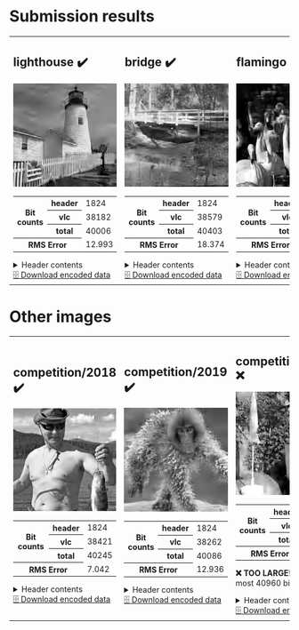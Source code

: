 <h1>Submission results</h1>

<table>
<tr>
<td>
<h2>lighthouse ✔️</h2>
<img src="./lighthouse.svg?raw=true" alt="lighthouse (output)">
<table>
<tr><th rowspan='3' scope='row'>Bit counts</th><th scope='row'>header</th><td>1824</td></tr>
<tr><th scope='row'>vlc</th><td>38182</td></tr>
<tr><th scope='row'>total</th><td>40006</td></tr>
<tr><th colspan='2' scope='row'>RMS Error</th><td>12.993</td></tr>
</table>
<details><summary>Header contents</summary><pre>
(HuffmanTable(bits=array([ 0,  2,  1,  1,  3,  5,  9,  9, 10,  6, 10,  3, 11,  0, 91,  1]), huffval=array([  1, 240,   2,  17,   3,  18,  33,  34,  49,  65,  81,  97,  50,
       113, 129, 145, 161, 177, 193, 209, 225,   4,  19,  66,  82,  98,
       114, 130, 146, 241,   5,  35,  51,  83, 162, 178, 194, 210, 226,
       242,   6,  20,  21,  67, 115, 147,   0,  22,  36,  52,  53,  68,
        99, 131, 179, 227,  84, 101, 195,  37,  85, 100, 116, 117, 132,
       148, 164, 180, 228, 243,   7,   8,   9,  10,  23,  24,  25,  26,
        38,  39,  40,  41,  42,  54,  55,  56,  57,  58,  69,  70,  71,
        72,  73,  74,  86,  87,  88,  89,  90, 102, 103, 104, 105, 106,
       118, 119, 120, 121, 122, 133, 134, 135, 136, 137, 138, 149, 150,
       151, 152, 153, 154, 163, 165, 166, 167, 168, 169, 170, 181, 182,
       183, 184, 185, 186, 196, 197, 198, 199, 200, 201, 202, 211, 212,
       213, 214, 215, 216, 217, 218, 229, 230, 231, 232, 233, 234, 244,
       245, 246, 247, 248, 249, 250])), array([[ 1.539 ,  1.227 ,  1.049 ,  1.373 ,  1.018 ,  0.827 ,  1.713 ,
         1.    ],
       [ 1.908 ,  1.454 ,  1.145 ,  1.003 ,  0.894 ,  0.82  ,  1.8545,
        15.77  ],
       [ 6.508 ,  4.363 ,  2.898 ,  2.365 ,  1.983 ,  1.171 ,  1.591 ,
        15.77  ]], dtype=float16), 6.777)
</pre></details>
<a href="./lighthouse.pkl?raw=true" download>🗄️ Download encoded data</a>
</td>
<td>
<h2>bridge ✔️</h2>
<img src="./bridge.svg?raw=true" alt="bridge (output)">
<table>
<tr><th rowspan='3' scope='row'>Bit counts</th><th scope='row'>header</th><td>1824</td></tr>
<tr><th scope='row'>vlc</th><td>38579</td></tr>
<tr><th scope='row'>total</th><td>40403</td></tr>
<tr><th colspan='2' scope='row'>RMS Error</th><td>18.374</td></tr>
</table>
<details><summary>Header contents</summary><pre>
(HuffmanTable(bits=array([ 0,  1,  1,  4,  5,  7,  8,  3, 10,  6,  7, 13,  1,  3, 93,  0]), huffval=array([240,   1,   2,  17,  33,  49,  18,  65,  81,  97, 113,   3,  34,
       129, 145, 161, 177, 193,   4,  19,  50,  66,  82, 209, 225, 241,
        98, 114, 130,   5,  20,  35,  51,  67, 146, 162, 178, 194, 242,
         6,  83,  99, 115, 210, 226,   0,  36,  37,  52, 131, 179, 211,
         7,   8,  21,  22,  38,  53,  68, 100, 116, 147, 148, 163, 243,
       195,   9,  10,  23,  24,  25,  26,  39,  40,  41,  42,  54,  55,
        56,  57,  58,  69,  70,  71,  72,  73,  74,  84,  85,  86,  87,
        88,  89,  90, 101, 102, 103, 104, 105, 106, 117, 118, 119, 120,
       121, 122, 132, 133, 134, 135, 136, 137, 138, 149, 150, 151, 152,
       153, 154, 164, 165, 166, 167, 168, 169, 170, 180, 181, 182, 183,
       184, 185, 186, 196, 197, 198, 199, 200, 201, 202, 212, 213, 214,
       215, 216, 217, 218, 227, 228, 229, 230, 231, 232, 233, 234, 244,
       245, 246, 247, 248, 249, 250])), array([[ 4.42 ,  3.068,  2.592,  2.502,  2.088,  2.281,  1.661,  1.   ],
       [ 3.746,  2.441,  2.035,  1.78 ,  1.337,  1.298,  2.457, 30.12 ],
       [ 9.52 ,  5.375,  3.994,  3.607,  3.365,  2.844,  3.77 , 30.12 ]],
      dtype=float16), 3.596)
</pre></details>
<a href="./bridge.pkl?raw=true" download>🗄️ Download encoded data</a>
</td>
<td>
<h2>flamingo ✔️</h2>
<img src="./flamingo.svg?raw=true" alt="flamingo (output)">
<table>
<tr><th rowspan='3' scope='row'>Bit counts</th><th scope='row'>header</th><td>1824</td></tr>
<tr><th scope='row'>vlc</th><td>38275</td></tr>
<tr><th scope='row'>total</th><td>40099</td></tr>
<tr><th colspan='2' scope='row'>RMS Error</th><td>15.589</td></tr>
</table>
<details><summary>Header contents</summary><pre>
(HuffmanTable(bits=array([ 0,  1,  1,  3,  4, 11,  8, 12,  6, 11,  7, 11,  0,  0, 87,  0]), huffval=array([240,   1,   2,   3,  17,  18,  33,  49,  65,   4,  19,  34,  50,
        81,  97, 113, 129, 145, 161, 177,   5,  66,  82,  98, 114, 193,
       209, 225,  20,  35,  51,  67, 130, 146, 162, 178, 194, 210, 226,
       241,   6,  21,  36,  83, 115, 242,   0,   7,  22,  52,  53,  99,
       131, 147, 163, 179, 195,  37,  84, 100, 116, 211, 227, 243,   8,
        23,  24,  38,  68, 101, 102, 132, 149, 196, 228,   9,  10,  25,
        26,  39,  40,  41,  42,  54,  55,  56,  57,  58,  69,  70,  71,
        72,  73,  74,  85,  86,  87,  88,  89,  90, 103, 104, 105, 106,
       117, 118, 119, 120, 121, 122, 133, 134, 135, 136, 137, 138, 148,
       150, 151, 152, 153, 154, 164, 165, 166, 167, 168, 169, 170, 180,
       181, 182, 183, 184, 185, 186, 197, 198, 199, 200, 201, 202, 212,
       213, 214, 215, 216, 217, 218, 229, 230, 231, 232, 233, 234, 244,
       245, 246, 247, 248, 249, 250])), array([[ 5.5  ,  3.346,  2.252,  1.504,  1.629,  2.018,  6.453,  1.   ],
       [ 7.37 ,  4.656,  3.121,  2.361,  2.021,  1.235,  2.197, 47.72 ],
       [15.03 ,  9.086,  5.492,  3.654,  2.58 ,  1.768,  4.77 , 47.72 ]],
      dtype=float16), 2.768)
</pre></details>
<a href="./flamingo.pkl?raw=true" download>🗄️ Download encoded data</a>
</td>
</tr>
</table>
<h1>Other images</h1>

<table>
<tr>
<td>
<h2>competition/2018 ✔️</h2>
<img src="./competition/2018.svg?raw=true" alt="competition/2018 (output)">
<table>
<tr><th rowspan='3' scope='row'>Bit counts</th><th scope='row'>header</th><td>1824</td></tr>
<tr><th scope='row'>vlc</th><td>38421</td></tr>
<tr><th scope='row'>total</th><td>40245</td></tr>
<tr><th colspan='2' scope='row'>RMS Error</th><td>7.042</td></tr>
</table>
<details><summary>Header contents</summary><pre>
(HuffmanTable(bits=array([ 0,  2,  0,  2,  3, 10,  9,  7,  4, 11,  7,  8,  4,  0, 95,  0]), huffval=array([  1, 240,   2,  17,   3,  33,  49,   4,  18,  34,  65,  81,  97,
       113, 129, 145, 209,   5,  19,  50,  82, 161, 177, 193, 225, 241,
        20,  35,  66,  98, 114, 130, 146,   6,  51, 178, 210,  21,  36,
        52,  67,  83,  99, 115, 162, 194, 226, 242,   0,   7,   8,  68,
       147, 163, 179,   9,  22,  23,  69,  84, 195, 211, 243, 116, 131,
       132, 227,  10,  24,  25,  26,  37,  38,  39,  40,  41,  42,  53,
        54,  55,  56,  57,  58,  70,  71,  72,  73,  74,  85,  86,  87,
        88,  89,  90, 100, 101, 102, 103, 104, 105, 106, 117, 118, 119,
       120, 121, 122, 133, 134, 135, 136, 137, 138, 148, 149, 150, 151,
       152, 153, 154, 164, 165, 166, 167, 168, 169, 170, 180, 181, 182,
       183, 184, 185, 186, 196, 197, 198, 199, 200, 201, 202, 212, 213,
       214, 215, 216, 217, 218, 228, 229, 230, 231, 232, 233, 234, 244,
       245, 246, 247, 248, 249, 250])), array([[ 8.   ,  4.207,  3.07 ,  2.162,  1.805,  1.696,  1.236,  1.   ],
       [ 9.37 ,  4.926,  2.996,  2.27 ,  1.949,  1.305,  1.896, 41.22 ],
       [28.62 ,  8.586,  5.66 ,  4.29 ,  2.994,  2.385,  3.123, 41.22 ]],
      dtype=float16), 1.193)
</pre></details>
<a href="./competition/2018.pkl?raw=true" download>🗄️ Download encoded data</a>
</td>
<td>
<h2>competition/2019 ✔️</h2>
<img src="./competition/2019.svg?raw=true" alt="competition/2019 (output)">
<table>
<tr><th rowspan='3' scope='row'>Bit counts</th><th scope='row'>header</th><td>1824</td></tr>
<tr><th scope='row'>vlc</th><td>38262</td></tr>
<tr><th scope='row'>total</th><td>40086</td></tr>
<tr><th colspan='2' scope='row'>RMS Error</th><td>12.936</td></tr>
</table>
<details><summary>Header contents</summary><pre>
(HuffmanTable(bits=array([ 0,  1,  2,  2,  4, 11,  3,  4, 11,  9,  6, 11,  1,  2, 95,  0]), huffval=array([240,   1,  17,   2,  33,  18,  49,  65,  81,   3,  34,  97, 113,
       129, 145, 161, 177, 193, 209, 225,  19,  50, 241,   4,  66,  82,
        98,   5,  20,  35,  51, 114, 130, 146, 162, 178, 194, 226,   6,
        21,  36,  67,  83,  99, 115, 210, 242,   0,   7,  53, 131, 147,
       163,  22,  23,  37,  38,  52,  54,  68,  84, 179, 195, 211, 227,
         8,   9,  10,  24,  25,  26,  39,  40,  41,  42,  55,  56,  57,
        58,  69,  70,  71,  72,  73,  74,  85,  86,  87,  88,  89,  90,
       100, 101, 102, 103, 104, 105, 106, 116, 117, 118, 119, 120, 121,
       122, 132, 133, 134, 135, 136, 137, 138, 148, 149, 150, 151, 152,
       153, 154, 164, 165, 166, 167, 168, 169, 170, 180, 181, 182, 183,
       184, 185, 186, 196, 197, 198, 199, 200, 201, 202, 212, 213, 214,
       215, 216, 217, 218, 228, 229, 230, 231, 232, 233, 234, 243, 244,
       245, 246, 247, 248, 249, 250])), array([[ 2.818 ,  1.917 ,  1.6   ,  1.49  ,  0.9575,  1.14  ,  1.153 ,
         1.    ],
       [ 2.61  ,  1.759 ,  1.516 ,  1.535 ,  1.088 ,  1.578 ,  1.051 ,
        18.23  ],
       [ 5.566 ,  3.156 ,  2.11  ,  2.379 ,  1.783 ,  0.994 ,  1.7   ,
        18.23  ]], dtype=float16), 5.02)
</pre></details>
<a href="./competition/2019.pkl?raw=true" download>🗄️ Download encoded data</a>
</td>
<td>
<h2>competition/2020 ❌</h2>
<img src="./competition/2020.svg?raw=true" alt="competition/2020 (output)">
<table>
<tr><th rowspan='3' scope='row'>Bit counts</th><th scope='row'>header</th><td>1824</td></tr>
<tr><th scope='row'>vlc</th><td>45462</td></tr>
<tr><th scope='row'>total</th><td>47286</td></tr>
<tr><th colspan='2' scope='row'>RMS Error</th><td>26.995</td></tr>
</table>
<p><b>❌ TOO LARGE!</b> Must be at most 40960 bits</p>
<details><summary>Header contents</summary><pre>
(HuffmanTable(bits=array([ 0,  1,  1,  3,  6,  8,  9,  5, 10,  4, 12, 11,  3,  2, 87,  0]), huffval=array([240,   1,   2,  17,  33,   3,  18,  34,  49,  65,  81,  19,  50,
        66,  97, 113, 129, 145, 161,   4,  35,  82,  98, 177, 193, 209,
       225, 241,  20,  51, 114, 130, 162,  52,  67,  83,  99, 146, 178,
       194, 210, 226, 242,  21,  36,  68, 115,   0,   5,   6,  22,  37,
        53,  84, 131, 179, 195, 211, 227,  38,  39,  54,  55,  69,  70,
       100, 116, 132, 148, 163, 147, 196, 243,   7,   8,   9,  10,  23,
        24,  25,  26,  40,  41,  42,  56,  57,  58,  71,  72,  73,  74,
        85,  86,  87,  88,  89,  90, 101, 102, 103, 104, 105, 106, 117,
       118, 119, 120, 121, 122, 133, 134, 135, 136, 137, 138, 149, 150,
       151, 152, 153, 154, 164, 165, 166, 167, 168, 169, 170, 180, 181,
       182, 183, 184, 185, 186, 197, 198, 199, 200, 201, 202, 212, 213,
       214, 215, 216, 217, 218, 228, 229, 230, 231, 232, 233, 234, 244,
       245, 246, 247, 248, 249, 250])), array([[ 2.18 ,  1.38 ,  1.256,  1.254,  1.036,  1.06 ,  6.67 ,  1.   ],
       [ 2.43 ,  1.591,  1.384,  1.357,  1.234,  1.006,  2.47 , 25.98 ],
       [ 5.37 ,  2.36 ,  1.667,  1.973,  2.428,  1.574,  5.688, 25.98 ]],
      dtype=float16), 9.99)
</pre></details>
<a href="./competition/2020.pkl?raw=true" download>🗄️ Download encoded data</a>
</td>
<td>
<h2>competition/2021 ✔️</h2>
<img src="./competition/2021.svg?raw=true" alt="competition/2021 (output)">
<table>
<tr><th rowspan='3' scope='row'>Bit counts</th><th scope='row'>header</th><td>1824</td></tr>
<tr><th scope='row'>vlc</th><td>38236</td></tr>
<tr><th scope='row'>total</th><td>40060</td></tr>
<tr><th colspan='2' scope='row'>RMS Error</th><td>13.290</td></tr>
</table>
<details><summary>Header contents</summary><pre>
(HuffmanTable(bits=array([ 0,  1,  2,  2,  4,  7, 10,  7, 10,  5, 10, 12,  0,  3, 89,  0]), huffval=array([240,   1,   2,  17,  33,   3,  18,  49,  65,  34,  50,  81,  97,
       113, 129, 145,   4,  19,  66,  82, 161, 177, 193, 209, 225, 241,
        35,  98, 114, 130, 146, 162, 178,   5,  20,  51,  67,  83,  99,
       194, 210, 226, 242,  21,  36, 115, 131, 211,   0,   6,  52,  53,
        68,  84, 147, 163, 179, 243,  22,  24,  37,  69, 100, 101, 116,
       132, 164, 180, 212, 227,   7,   8,   9,  10,  23,  25,  26,  38,
        39,  40,  41,  42,  54,  55,  56,  57,  58,  70,  71,  72,  73,
        74,  85,  86,  87,  88,  89,  90, 102, 103, 104, 105, 106, 117,
       118, 119, 120, 121, 122, 133, 134, 135, 136, 137, 138, 148, 149,
       150, 151, 152, 153, 154, 165, 166, 167, 168, 169, 170, 181, 182,
       183, 184, 185, 186, 195, 196, 197, 198, 199, 200, 201, 202, 213,
       214, 215, 216, 217, 218, 228, 229, 230, 231, 232, 233, 234, 244,
       245, 246, 247, 248, 249, 250])), array([[ 2.42 ,  1.622,  1.296,  1.06 ,  0.995,  1.797,  6.152,  1.   ],
       [ 2.803,  1.897,  1.668,  1.482,  1.401,  1.493,  1.146, 20.75 ],
       [ 8.43 ,  4.824,  3.453,  2.791,  1.94 ,  2.465,  2.148, 20.75 ]],
      dtype=float16), 4.96)
</pre></details>
<a href="./competition/2021.pkl?raw=true" download>🗄️ Download encoded data</a>
</td>
<td>
<h2>competition/2022 ✔️</h2>
<img src="./competition/2022.svg?raw=true" alt="competition/2022 (output)">
<table>
<tr><th rowspan='3' scope='row'>Bit counts</th><th scope='row'>header</th><td>1824</td></tr>
<tr><th scope='row'>vlc</th><td>38201</td></tr>
<tr><th scope='row'>total</th><td>40025</td></tr>
<tr><th colspan='2' scope='row'>RMS Error</th><td>11.360</td></tr>
</table>
<details><summary>Header contents</summary><pre>
(HuffmanTable(bits=array([ 0,  1,  2,  1,  4, 11, 10,  7, 11,  4,  9,  8,  6,  0, 87,  1]), huffval=array([240,   1,   2,  17,   3,  18,  33,  49,   4,  34,  50,  65,  81,
        97, 113, 129, 145, 161, 177,  19,  66,  82,  98, 114, 130, 193,
       209, 225, 241,   5,  35, 146, 162, 178, 226, 242,   6,  20,  21,
        36,  51,  67,  83, 131, 147, 194, 210,  52,  99, 115, 163,   0,
         7,   8,  37,  53, 179, 195, 211, 227,  22,  23,  38,  85, 100,
       116, 164, 212,  69,  84, 148, 165, 228, 244,   9,  10,  24,  25,
        26,  39,  40,  41,  42,  54,  55,  56,  57,  58,  68,  70,  71,
        72,  73,  74,  86,  87,  88,  89,  90, 101, 102, 103, 104, 105,
       106, 117, 118, 119, 120, 121, 122, 132, 133, 134, 135, 136, 137,
       138, 149, 150, 151, 152, 153, 154, 166, 167, 168, 169, 170, 180,
       181, 182, 183, 184, 185, 186, 196, 197, 198, 199, 200, 201, 202,
       213, 214, 215, 216, 217, 218, 229, 230, 231, 232, 233, 234, 243,
       245, 246, 247, 248, 249, 250])), array([[ 2.818 ,  2.082 ,  1.811 ,  1.267 ,  0.9   ,  1.1   ,  1.394 ,
         1.    ],
       [ 3.06  ,  2.363 ,  1.779 ,  1.343 ,  1.175 ,  0.9253,  1.466 ,
        24.61  ],
       [ 6.035 ,  3.734 ,  2.822 ,  2.367 ,  1.9375,  1.4   ,  1.544 ,
        24.61  ]], dtype=float16), 4.785)
</pre></details>
<a href="./competition/2022.pkl?raw=true" download>🗄️ Download encoded data</a>
</td>
</tr>
</table>
